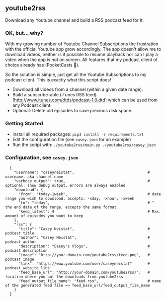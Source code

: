 ## youtube2rss

Download any Youtube channel and build a RSS podcast feed for it.

### OK, but... why?

With my growing number of Youtube Channel Subscriptions the frustration
with the official Youtube app grow accordingly. The app doesn't allow me
to download videos, neither is it possible to resume playback nor can I
play a video when the app is not on screen. All features that my podcast
client of choice already has (PocketCasts 💓).

So the solution is simple, just get all the Youtube Subscriptions to
my podcast client. This is exactly what this script does!

- Download all videos from a channel (within a given date range).
- Build a subscribe-able (iTunes RSS feed)[http://www.itunes.com/dtds/podcast-1.0.dtd]
  which can be used from any Podcast client.
- Optional: Delete old episodes to save precious disk space.

### Getting Started

- Install all required packages: `pip3 install -r requirements.txt`
- Edit the configuration file (see `casey.json` for an example)
- Run the script with: `./youtube2rss/main.py ./youtube2rss/casey.json`

### Configuration, see `casey.json`
```
  {
    "username": "caseyneistat",                                 # username, aka channel name
    "verbose_output": true,                                     # optional: show debug output, errors are always enabled
    "download": {
      "from": "today-1week",                                    # date range you wish to download, accepts: -xday, -xhour, -xweek
      "to": "today",                                            # ^ the end date of the range, accepts the same format
      "keep_latest": 4                                          # Max. amount of episodes you want to keep
    },
    "rss": {
      "title": "Casey Neistat",                                 # podcast title
      "author": "Casey Neistat",                                # podcast author
      "description": "Casey's Vlogs",                           # podcast description
      "image": "http://your-domain.com/youtube2rss/feed.png",   # podcast image
      "link": "https://www.youtube.com/user/caseyneistat"       # podcast website link
      "feed_base_url": "http://your-domain.com/youtube2rss/",   # location where you put the downloads from youtube2rss
      "feed_output_file_name": "feed.rss",                      # name of the generated feed file => feed_base_url/feed_output_file_name
    }
  }
```

